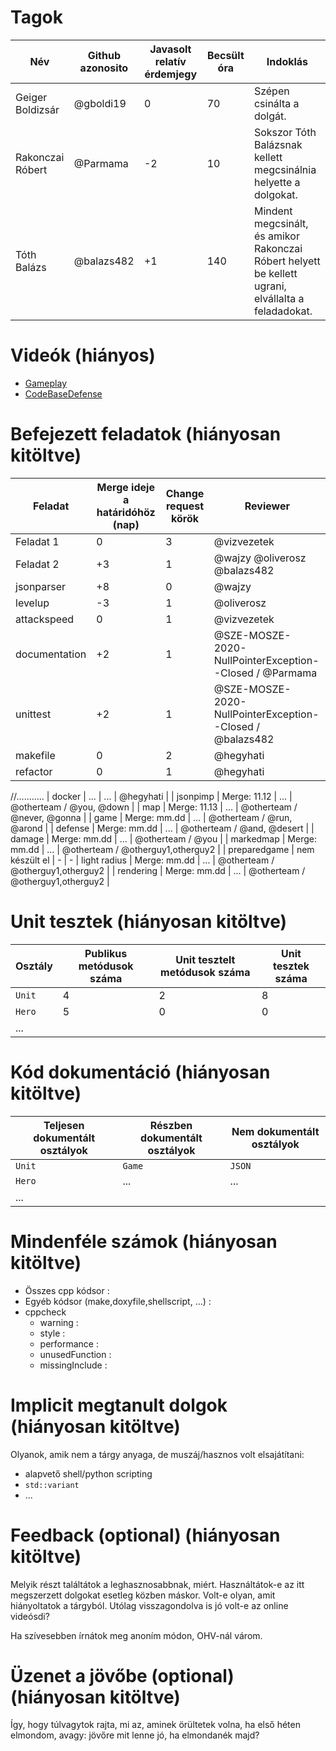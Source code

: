 # Tagok

| Név | Github azonosito  | Javasolt relatív érdemjegy | Becsült óra | Indoklás  | 
| --- | ---- | --- | ------------------ | --------- |
| Geiger Boldizsár | @gboldi19 | 0 | 70 | Szépen csinálta a dolgát. |
| Rakonczai Róbert | @Parmama | -2 | 10 | Sokszor Tóth Balázsnak kellett megcsinálnia helyette a dolgokat. |
| Tóth Balázs | @balazs482 | +1 | 140 | Mindent megcsinált, és amikor Rakonczai Róbert helyett be kellett ugrani, elvállalta a feladadokat. |


# Videók (hiányos)

 - [Gameplay](/videos/gameplay.mp4)
 - [CodeBaseDefense](/videos/codebasedefense.mp4)

# Befejezett feladatok (hiányosan kitöltve)

| Feladat | Merge ideje a határidóhöz (nap) | Change request körök | Reviewer | 
| ------- | ------------------------------- | -------------------- | -------- |
| Feladat 1 | 0 | 3 | @vizvezetek | 
| Feladat 2 | +3 | 1 | @wajzy @oliverosz @balazs482 |
| jsonparser | +8 | 0 | @wajzy |
| levelup | -3 | 1 | @oliverosz |
| attackspeed | 0 | 1 | @vizvezetek |
| documentation | +2 | 1 | @SZE-MOSZE-2020-NullPointerException--Closed / @Parmama |
| unittest | +2 | 1 | @SZE-MOSZE-2020-NullPointerException--Closed / @balazs482 |
| makefile | 0 | 2 | @hegyhati |
| refactor | 0 | 1 | @hegyhati |
//...........
| docker | ... | ... | @hegyhati |
| jsonpimp | Merge: 11.12 | ... | @otherteam / @you, @down |
| map | Merge: 11.13 | ... | @otherteam / @never, @gonna |
| game | Merge: mm.dd | ... | @otherteam / @run, @arond |
| defense | Merge: mm.dd | ... | @otherteam / @and, @desert |
| damage | Merge: mm.dd | ... | @otherteam / @you  |
| markedmap | Merge: mm.dd | ... | @otherteam / @otherguy1,otherguy2 |
| preparedgame | nem készült el | - | -
| light radius | Merge: mm.dd | ... | @otherteam / @otherguy1,otherguy2 |
| rendering | Merge: mm.dd | ... | @otherteam / @otherguy1,otherguy2 |

# Unit tesztek (hiányosan kitöltve)

| Osztály | Publikus metódusok száma | Unit tesztelt metódusok száma | Unit tesztek száma |
| --- | --- | --- | --- |
| `Unit` | 4 | 2 | 8 |
| `Hero` | 5 | 0 | 0 | 
| ... |

# Kód dokumentáció (hiányosan kitöltve)

| Teljesen dokumentált osztályok | Részben dokumentált osztályok | Nem dokumentált osztályok |
| --- | --- | --- | 
| `Unit` | `Game` | `JSON` | 
| `Hero` | ... | ... |  
| ... |


# Mindenféle számok (hiányosan kitöltve)

 - Összes cpp kódsor :
 - Egyéb kódsor (make,doxyfile,shellscript, ...) :
 - cppcheck
   - warning :
   - style :
   - performance :
   - unusedFunction : 
   - missingInclude : 
 
# Implicit megtanult dolgok (hiányosan kitöltve)
Olyanok, amik nem a tárgy anyaga, de muszáj/hasznos volt elsajátítani:
 - alapvető shell/python scripting
 - `std::variant`
 - ...

# Feedback (optional) (hiányosan kitöltve)
 
Melyik részt találtátok a leghasznosabbnak, miért. Használtátok-e az itt megszerzett dolgokat esetleg közben máskor. Volt-e olyan, amit hiányoltatok a tárgyból. Utólag visszagondolva is jó volt-e az online videósdi?

Ha szívesebben írnátok meg anoním módon, OHV-nál várom.

# Üzenet a jövőbe (optional) (hiányosan kitöltve)

Így, hogy túlvagytok rajta, mi az, aminek örültetek volna, ha első héten elmondom, avagy: jövőre mit lenne jó, ha elmondanék majd?
